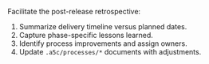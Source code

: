 Facilitate the post-release retrospective:
1. Summarize delivery timeline versus planned dates.
2. Capture phase-specific lessons learned.
3. Identify process improvements and assign owners.
4. Update `.a5c/processes/*` documents with adjustments.
